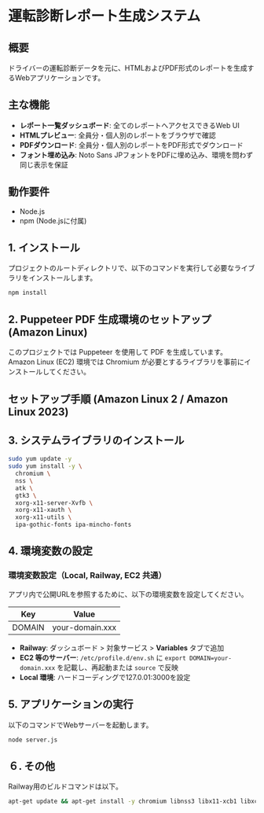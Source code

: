 # 運転診断レポート生成システム

## 概要

ドライバーの運転診断データを元に、HTMLおよびPDF形式のレポートを生成するWebアプリケーションです。

## 主な機能

-   **レポート一覧ダッシュボード**: 全てのレポートへアクセスできるWeb UI
-   **HTMLプレビュー**: 全員分・個人別のレポートをブラウザで確認
-   **PDFダウンロード**: 全員分・個人別のレポートをPDF形式でダウンロード
-   **フォント埋め込み**: Noto Sans JPフォントをPDFに埋め込み、環境を問わず同じ表示を保証

## 動作要件

-   Node.js
-   npm (Node.jsに付属)

## 1. インストール

プロジェクトのルートディレクトリで、以下のコマンドを実行して必要なライブラリをインストールします。

```bash
npm install
```

## 2. Puppeteer PDF 生成環境のセットアップ (Amazon Linux)

このプロジェクトでは Puppeteer を使用して PDF を生成しています。  
Amazon Linux (EC2) 環境では Chromium が必要とするライブラリを事前にインストールしてください。  

## セットアップ手順 (Amazon Linux 2 / Amazon Linux 2023)

## 3. システムライブラリのインストール
```bash
sudo yum update -y
sudo yum install -y \
  chromium \
  nss \
  atk \
  gtk3 \
  xorg-x11-server-Xvfb \
  xorg-x11-xauth \
  xorg-x11-utils \
  ipa-gothic-fonts ipa-mincho-fonts
```

## 4. 環境変数の設定

### 環境変数設定（Local, Railway, EC2 共通）

アプリ内で公開URLを参照するために、以下の環境変数を設定してください。

| Key    | Value                                    |
|--------|-------------------------------------------|
| DOMAIN | your-domain.xxx                   |

- **Railway**: ダッシュボード > 対象サービス > **Variables** タブで追加
- **EC2 等のサーバー**: `/etc/profile.d/env.sh` に `export DOMAIN=your-domain.xxx` を記載し、再起動または `source` で反映
- **Local 環境**: ハードコーディングで127.0.01:3000を設定


## 5. アプリケーションの実行

以下のコマンドでWebサーバーを起動します。

```bash
node server.js
```

## ６. その他

Railway用のビルドコマンドは以下。

```bash
apt-get update && apt-get install -y chromium libnss3 libx11-xcb1 libxcomposite1 libxdamage1 libxrandr2 libatk-bridge2.0-0 libgtk-3-0 xdg-utils && rm -rf /var/lib/apt/lists/* && npm install
```
